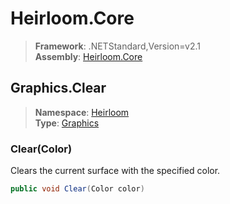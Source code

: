# Heirloom.Core

> **Framework**: .NETStandard,Version=v2.1  
> **Assembly**: [Heirloom.Core][0]  

## Graphics.Clear

> **Namespace**: [Heirloom][0]  
> **Type**: [Graphics][1]  

### Clear(Color)

Clears the current surface with the specified color.

```cs
public void Clear(Color color)
```

[0]: ../Heirloom.Core.md
[1]: Heirloom.Graphics.md
